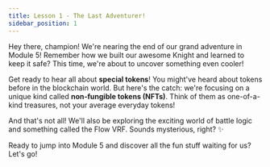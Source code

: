 ```yaml
---
title: Lesson 1 - The Last Adventurer!
sidebar_position: 1
---
```


Hey there, champion! We're nearing the end of our grand adventure in Module 5! Remember how we built our awesome Knight and learned to keep it safe? This time, we're about to uncover something even cooler!

Get ready to hear all about **special tokens**! You might've heard about tokens before in the blockchain world. But here's the catch: we're focusing on a unique kind called **non-fungible tokens (NFTs)**. Think of them as one-of-a-kind treasures, not your average everyday tokens!

And that's not all! We'll also be exploring the exciting world of battle logic and something called the Flow VRF. Sounds mysterious, right? ✨

Ready to jump into Module 5 and discover all the fun stuff waiting for us? Let's go!

